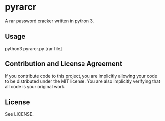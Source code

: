# pyrarcr

A rar password cracker written in python 3.

## Usage

python3 pyrarcr.py [rar file]

## Contribution and License Agreement

If you contribute code to this project, you are implicitly allowing your code
to be distributed under the MIT license. You are also implicitly verifying that
all code is your original work.

## License

See LICENSE.

